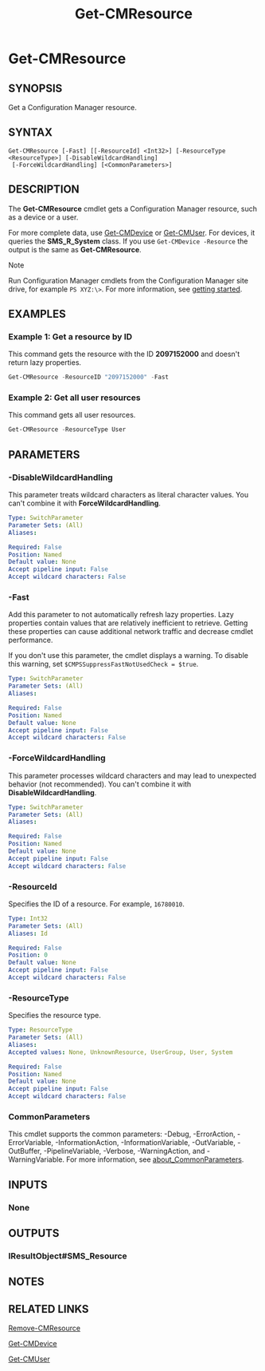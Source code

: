 ﻿---
description: Get a Configuration Manager resource.
external help file: AdminUI.PS.dll-Help.xml
Module Name: ConfigurationManager
ms.date: 10/01/2020
schema: 2.0.0
title: Get-CMResource
---

# Get-CMResource

## SYNOPSIS

Get a Configuration Manager resource.

## SYNTAX

```
Get-CMResource [-Fast] [[-ResourceId] <Int32>] [-ResourceType <ResourceType>] [-DisableWildcardHandling]
 [-ForceWildcardHandling] [<CommonParameters>]
```

## DESCRIPTION

The **Get-CMResource** cmdlet gets a Configuration Manager resource, such as a device or a user.

For more complete data, use [Get-CMDevice](Get-CMDevice.md) or [Get-CMUser](Get-CMUser.md). For devices, it queries the **SMS_R_System** class. If you use `Get-CMDevice -Resource` the output is the same as **Get-CMResource**.

> [!NOTE]
> Run Configuration Manager cmdlets from the Configuration Manager site drive, for example `PS XYZ:\>`. For more information, see [getting started](/powershell/sccm/overview).

## EXAMPLES

### Example 1: Get a resource by ID

This command gets the resource with the ID **2097152000** and doesn't return lazy properties.

```powershell
Get-CMResource -ResourceID "2097152000" -Fast
```

### Example 2: Get all user resources

This command gets all user resources.

```powershell
Get-CMResource -ResourceType User
```

## PARAMETERS

### -DisableWildcardHandling

This parameter treats wildcard characters as literal character values. You can't combine it with **ForceWildcardHandling**.

```yaml
Type: SwitchParameter
Parameter Sets: (All)
Aliases:

Required: False
Position: Named
Default value: None
Accept pipeline input: False
Accept wildcard characters: False
```

### -Fast

Add this parameter to not automatically refresh lazy properties. Lazy properties contain values that are relatively inefficient to retrieve. Getting these properties can cause additional network traffic and decrease cmdlet performance.

If you don't use this parameter, the cmdlet displays a warning. To disable this warning, set `$CMPSSuppressFastNotUsedCheck = $true`.

```yaml
Type: SwitchParameter
Parameter Sets: (All)
Aliases:

Required: False
Position: Named
Default value: None
Accept pipeline input: False
Accept wildcard characters: False
```

### -ForceWildcardHandling

This parameter processes wildcard characters and may lead to unexpected behavior (not recommended). You can't combine it with **DisableWildcardHandling**.

```yaml
Type: SwitchParameter
Parameter Sets: (All)
Aliases:

Required: False
Position: Named
Default value: None
Accept pipeline input: False
Accept wildcard characters: False
```

### -ResourceId

Specifies the ID of a resource. For example, `16780010`.

```yaml
Type: Int32
Parameter Sets: (All)
Aliases: Id

Required: False
Position: 0
Default value: None
Accept pipeline input: False
Accept wildcard characters: False
```

### -ResourceType

Specifies the resource type.

```yaml
Type: ResourceType
Parameter Sets: (All)
Aliases:
Accepted values: None, UnknownResource, UserGroup, User, System

Required: False
Position: Named
Default value: None
Accept pipeline input: False
Accept wildcard characters: False
```

### CommonParameters
This cmdlet supports the common parameters: -Debug, -ErrorAction, -ErrorVariable, -InformationAction, -InformationVariable, -OutVariable, -OutBuffer, -PipelineVariable, -Verbose, -WarningAction, and -WarningVariable. For more information, see [about_CommonParameters](http://go.microsoft.com/fwlink/?LinkID=113216).

## INPUTS

### None

## OUTPUTS

### IResultObject#SMS_Resource

## NOTES

## RELATED LINKS

[Remove-CMResource](Remove-CMResource.md)

[Get-CMDevice](Get-CMDevice.md)

[Get-CMUser](Get-CMUser.md)
